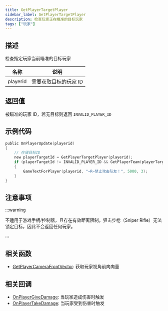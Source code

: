 ```yaml
---
title: GetPlayerTargetPlayer
sidebar_label: GetPlayerTargetPlayer
description: 检查玩家正在瞄准的目标玩家
tags: ["玩家"]
---
```


## 描述

检查指定玩家当前瞄准的目标玩家

| 名称     | 说明                  |
| -------- | --------------------- |
| playerid | 需要获取目标的玩家 ID |

## 返回值

被瞄准的玩家 ID，若无目标则返回 `INVALID_PLAYER_ID`

## 示例代码

```c
public OnPlayerUpdate(playerid)
{
    // 存储目标ID
    new playerTargetId = GetPlayerTargetPlayer(playerid);
    if (playerTargetId != INVALID_PLAYER_ID && GetPlayerTeam(playerTargetId) == GetPlayerTeam(playerid))
    {
        GameTextForPlayer(playerid, "~R~禁止攻击队友！", 5000, 3);
    }
}
```

## 注意事项

:::warning

不适用于游戏手柄/控制器，且存在有效距离限制。狙击步枪（Sniper Rifle）无法锁定目标，因此不会返回任何玩家。

:::

## 相关函数

- [GetPlayerCameraFrontVector](GetPlayerCameraFrontVector): 获取玩家视角前向向量

## 相关回调

- [OnPlayerGiveDamage](../callbacks/OnPlayerGiveDamage): 当玩家造成伤害时触发
- [OnPlayerTakeDamage](../callbacks/OnPlayerTakeDamage): 当玩家受到伤害时触发
